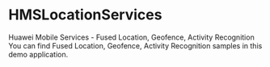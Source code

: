 # HMSLocationServices
Huawei Mobile Services - Fused Location, Geofence, Activity Recognition
You can find Fused Location, Geofence, Activity Recognition samples in this demo application.
